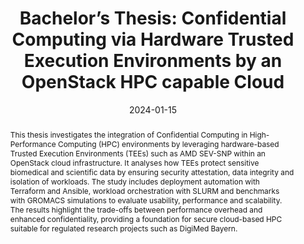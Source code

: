 ---
title: "Bachelor’s Thesis: Confidential Computing via Hardware Trusted Execution Environments by an OpenStack HPC capable Cloud"

authors:
  - admin

date: '2024-01-15'
publishDate: '2024-01-20'

publication_types: ['thesis']

publication: University of the Bundeswehr Munich, Department of Computer Science, Institute for Software Technology
publication_short: UniBw M

abstract: >
  This thesis investigates the integration of Confidential Computing in High-Performance Computing (HPC) environments by leveraging hardware-based Trusted Execution Environments (TEEs) such as AMD SEV-SNP within an OpenStack cloud infrastructure. It analyses how TEEs protect sensitive biomedical and scientific data by ensuring security attestation, data integrity and isolation of workloads. The study includes deployment automation with Terraform and Ansible, workload orchestration with SLURM and benchmarks with GROMACS simulations to evaluate usability, performance and scalability. The results highlight the trade-offs between performance overhead and enhanced confidentiality, providing a foundation for secure cloud-based HPC suitable for regulated research projects such as DigiMed Bayern.

summary: >
  Integration of hardware Trusted Execution Environments (AMD SEV-SNP) into an OpenStack HPC cloud, with focus on deployment, attestation, usability and performance benchmarking using biomedical workloads.

tags:
  - Confidential Computing
  - Trusted Execution Environments
  - HPC
  - OpenStack
  - Cloud Security
  - DigiMed Bayern

featured: true

links:
  - type: pdf
    url: "/files/UniBwM_ST23_CC-HWTEE-CLD-HPC-OpenStack_VP.pdf"
  - type: slides
    url: "/files/20230119_BA_Pres_VP.pdf"

image:
  caption: 'Bachelor Thesis at UniBw M, 2024'
  focal_point: 'top'
  preview_only: false

projects:
  - bachelor-thesis
---